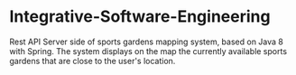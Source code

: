 # Integrative-Software-Engineering
Rest API
Server side of sports gardens mapping system, based on Java 8 with Spring.
The system displays on the map the currently available sports gardens that are close to the user's location.

